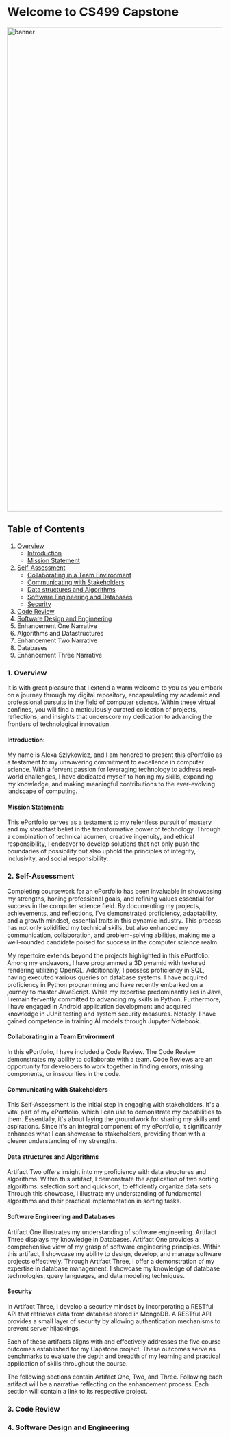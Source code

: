 # Welcome to CS499 Capstone
<img width="1131" alt="banner" src="https://github.com/Alexa173/CS-499/assets/131563077/0fa3effc-472f-4a8d-b3bd-3fd68aef1ca4">

## Table of Contents
1. [Overview](https://github.com/Alexa173/CS-499/blob/main/README.md#1-overview)
   - [Introduction](https://github.com/Alexa173/CS-499/edit/main/README.md#introduction)
   - [Mission Statement](https://github.com/Alexa173/CS-499/edit/main/README.md#introduction)
2. [Self-Assessment](https://github.com/Alexa173/CS-499/blob/main/README.md#2-self-assessment)
   - [Collaborating in a Team Environment](https://github.com/Alexa173/CS-499/edit/main/README.md#collaborating-in-a-team-environment)
   - [Communicating with Stakeholders](https://github.com/Alexa173/CS-499/edit/main/README.md#communicating-with-stakeholders)
   - [Data structures and Algorithms](https://github.com/Alexa173/CS-499/edit/main/README.md#data-structures-and-algorithms)
   - [Software Engineering and Databases](https://github.com/Alexa173/CS-499/edit/main/README.md#software-engineering-and-databases)
   - [Security](https://github.com/Alexa173/CS-499/edit/main/README.md#security)
3. [Code Review](https://github.com/Alexa173/CS-499/blob/main/README.md#3-code-review)
4. [Software Design and Engineering]()
5. Enhancement One Narrative
6. Algorithms and Datastructures
7. Enhancement Two Narrative
8. Databases
9. Enhancement Three Narrative

### 1. Overview
It is with great pleasure that I extend a warm welcome to you as you embark on a journey through my digital repository, encapsulating my academic and professional pursuits in the field of computer science. Within these virtual confines, you will find a meticulously curated collection of projects, reflections, and insights that underscore my dedication to advancing the frontiers of technological innovation.

#### Introduction:
My name is Alexa Szlykowicz, and I am honored to present this ePortfolio as a testament to my unwavering commitment to excellence in computer science. With a fervent passion for leveraging technology to address real-world challenges, I have dedicated myself to honing my skills, expanding my knowledge, and making meaningful contributions to the ever-evolving landscape of computing.

#### Mission Statement:
This ePortfolio serves as a testament to my relentless pursuit of mastery and my steadfast belief in the transformative power of technology. Through a combination of technical acumen, creative ingenuity, and ethical responsibility, I endeavor to develop solutions that not only push the boundaries of possibility but also uphold the principles of integrity, inclusivity, and social responsibility.

### 2. Self-Assessment

Completing coursework for an ePortfolio has been invaluable in showcasing my strengths, honing professional goals, and refining values essential for success in the computer science field. By documenting my projects, achievements, and reflections, I've demonstrated proficiency, adaptability, and a growth mindset, essential traits in this dynamic industry. This process has not only solidified my technical skills, but also enhanced my communication, collaboration, and problem-solving abilities, making me a well-rounded candidate poised for success in the computer science realm.

My repertoire extends beyond the projects highlighted in this ePortfolio. Among my endeavors, I have programmed a 3D pyramid with textured rendering utilizing OpenGL. Additionally, I possess proficiency in SQL, having executed various queries on database systems. I have acquired proficiency in Python programming and have recently embarked on a journey to master JavaScript. While my expertise predominantly lies in Java, I remain fervently committed to advancing my skills in Python. Furthermore, I have engaged in Android application development and acquired knowledge in JUnit testing and system security measures. Notably, I have gained competence in training AI models through Jupyter Notebook.

#### **Collaborating in a Team Environment**
In this ePortfolio, I have included a Code Review. The Code Review demonstrates my ability to collaborate with a team. Code Reviews are an opportunity for developers to work together in finding errors, missing components, or insecurities in the code. 

#### **Communicating with Stakeholders**
This Self-Assessment is the initial step in engaging with stakeholders. It's a vital part of my ePortfolio, which I can use to demonstrate my capabilities to them. Essentially, it's about laying the groundwork for sharing my skills and aspirations. Since it's an integral component of my ePortfolio, it significantly enhances what I can showcase to stakeholders, providing them with a clearer understanding of my strengths. 

#### **Data structures and Algorithms**
Artifact Two offers insight into my proficiency with data structures and algorithms. Within this artifact, I demonstrate the application of two sorting algorithms: selection sort and quicksort, to efficiently organize data sets. Through this showcase, I illustrate my understanding of fundamental algorithms and their practical implementation in sorting tasks.

#### **Software Engineering and Databases**
Artifact One illustrates my understanding of software engineering. Artifact Three displays my knowledge in Databases. Artifact One provides a comprehensive view of my grasp of software engineering principles. Within this artifact, I showcase my ability to design, develop, and manage software projects effectively. Through Artifact Three, I offer a demonstration of my expertise in database management. I showcase my knowledge of database technologies, query languages, and data modeling techniques.

#### **Security**
In Artifact Three, I develop a security mindset by incorporating a RESTful API that retrieves data from database stored in MongoDB. A RESTful API provides a small layer of security by allowing authentication mechanisms to prevent server hijackings. 

Each of these artifacts aligns with and effectively addresses the five course outcomes established for my Capstone project. These outcomes serve as benchmarks to evaluate the depth and breadth of my learning and practical application of skills throughout the course.

The following sections contain Artifact One, Two, and Three. Following each artifact will be a narrative reflecting on the enhancement process. Each section will contain a link to its respective project. 

### 3. Code Review

### 4. Software Design and Engineering

